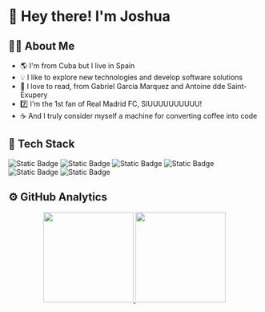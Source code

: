 # 🤙 Hey there! I'm Joshua

## 👨‍💻 About Me

- 🌎 I'm from Cuba but I live in Spain
- 💡 I like to explore new technologies and develop software solutions
- 📖 I love to read, from Gabriel García Marquez and Antoine dde Saint-Exupery
- 7️⃣ I'm the 1st fan of Real Madrid FC, SIUUUUUUUUUU!
- ☕ And I truly consider myself a machine for converting coffee into code

## 🧰 Tech Stack
![Static Badge](https://img.shields.io/badge/Python-gray?logo=python)
![Static Badge](https://img.shields.io/badge/Terraform-gray?logo=terraform)
![Static Badge](https://img.shields.io/badge/Opensearch-gray?logo=opensearch)
![Static Badge](https://img.shields.io/badge/AWS-gray?logo=amazonaws)
![Static Badge](https://img.shields.io/badge/Django-gray?logo=django)
![Static Badge](https://img.shields.io/badge/FastAPI-gray?logo=fastapi)

## ⚙️ GitHub Analytics

<p align="center">
  <a href="https://github.com/jisai-ied">
    <img height="180em" src="https://github-readme-stats-eight-theta.vercel.app/api?username=jisai-ied&show_icons=true&theme=algolia&include_all_commits=true&count_private=true"/>
    <img height="180em" src="https://github-readme-stats-eight-theta.vercel.app/api/top-langs/?username=jisai-ied&layout=compact&langs_count=8&theme=algolia"/>
  </a>
</p>
